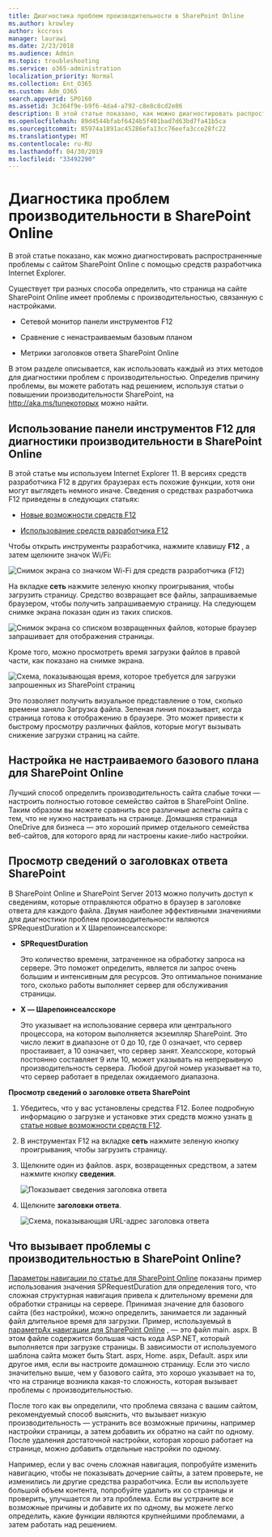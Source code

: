 ```yaml
---
title: Диагностика проблем производительности в SharePoint Online
ms.author: krowley
author: kccross
manager: laurawi
ms.date: 2/23/2018
ms.audience: Admin
ms.topic: troubleshooting
ms.service: o365-administration
localization_priority: Normal
ms.collection: Ent_O365
ms.custom: Adm_O365
search.appverid: SPO160
ms.assetid: 3c364f9e-b9f6-4da4-a792-c8e8c8cd2e86
description: В этой статье показано, как можно диагностировать распространенные проблемы с сайтом SharePoint Online с помощью средств разработчика Internet Explorer.
ms.openlocfilehash: 89d4544bfabf6424b5f401bad7d63bd7fa41b5ca
ms.sourcegitcommit: 85974a1891ac45286efa13cc76eefa3cce28fc22
ms.translationtype: MT
ms.contentlocale: ru-RU
ms.lasthandoff: 04/30/2019
ms.locfileid: "33492290"
---
```

# <a name="diagnosing-performance-issues-with-sharepoint-online"></a>Диагностика проблем производительности в SharePoint Online

В этой статье показано, как можно диагностировать распространенные проблемы с сайтом SharePoint Online с помощью средств разработчика Internet Explorer.
  
Существует три разных способа определить, что страница на сайте SharePoint Online имеет проблемы с производительностью, связанную с настройками.
  
- Сетевой монитор панели инструментов F12
    
- Сравнение с ненастраиваемым базовым планом
    
- Метрики заголовков ответа SharePoint Online
    
В этом разделе описывается, как использовать каждый из этих методов для диагностики проблем с производительностью. Определив причину проблемы, вы можете работать над решением, используя статьи о повышении производительности SharePoint, на http://aka.ms/tuneкоторых можно найти.
  
## <a name="using-the-f12-tool-bar-to-diagnose-performance-in-sharepoint-online"></a>Использование панели инструментов F12 для диагностики производительности в SharePoint Online
<a name="F12ToolInfo"> </a>

В этой статье мы используем Internet Explorer 11. В версиях средств разработчика F12 в других браузерах есть похожие функции, хотя они могут выглядеть немного иначе. Сведения о средствах разработчика F12 приведены в следующих статьях:
  
- [Новые возможности средств F12](https://go.microsoft.com/fwlink/p/?LinkId=522545)
    
- [Использование средств разработчика F12](https://go.microsoft.com/fwlink/p/?LinkId=522546)
    
Чтобы открыть инструменты разработчика, нажмите клавишу **F12** , а затем щелкните значок Wi/Fi: 
  
![Снимок экрана со значком Wi-Fi для средств разработчика (F12)](media/27acacbb-5688-459a-aa2f-5c8c5f17b76e.png)
  
На вкладке **сеть** нажмите зеленую кнопку проигрывания, чтобы загрузить страницу. Средство возвращает все файлы, запрашиваемые браузером, чтобы получить запрашиваемую страницу. На следующем снимке экрана показан один из таких списков. 
  
![Снимок экрана со списком возвращенных файлов, которые браузер запрашивает для отображения страницы.](media/247a9422-76da-4b0c-bed3-ce77b05e4560.png)
  
Кроме того, можно просмотреть время загрузки файлов в правой части, как показано на снимке экрана.
  
![Схема, показывающая время, которое требуется для загрузки запрошенных из SharePoint страниц](media/d71ad1fa-9018-4fae-82eb-c1838e7db0ff.png)
  
Это позволяет получить визуальное представление о том, сколько времени заняло Загрузка файла. Зеленая линия показывает, когда страница готова к отображению в браузере. Это может привести к быстрому просмотру различных файлов, которые могут вызывать снижение загрузки страниц на сайте.
  
## <a name="setting-up-a-non-customized-baseline-for-sharepoint-online"></a>Настройка не настраиваемого базового плана для SharePoint Online
<a name="F12ToolInfo"> </a>

Лучший способ определить производительность сайта слабые точки — настроить полностью готовое семейство сайтов в SharePoint Online. Таким образом вы можете сравнить все различные аспекты сайта с тем, что не нужно настраивать на странице. Домашняя страница OneDrive для бизнеса — это хороший пример отдельного семейства веб-сайтов, для которого вряд ли настроены какие-либо настройки.
  
## <a name="viewing-sharepoint-response-header-information"></a>Просмотр сведений о заголовках ответа SharePoint
<a name="F12ToolInfo"> </a>

В SharePoint Online и SharePoint Server 2013 можно получить доступ к сведениям, которые отправляются обратно в браузер в заголовке ответа для каждого файла. Двумя наиболее эффективными значениями для диагностики проблем производительности являются SPRequestDuration и X Шарепоинсеалсскоре:
  
- **SPRequestDuration**
    
    Это количество времени, затраченное на обработку запроса на сервере. Это поможет определить, является ли запрос очень большим и интенсивным для ресурсов. Это оптимальное понимание того, сколько работы выполняет сервер для обслуживания страницы.
    
- **X — Шарепоинсеалсскоре**
    
    Это указывает на использование сервера или центрального процессора, на котором выполняется экземпляр SharePoint. Это число лежит в диапазоне от 0 до 10, где 0 означает, что сервер простаивает, а 10 означает, что сервер занят. Хеалсскоре, который постоянно составляет 9 или 10, может указывать на непрерывную производительность сервера. Любой другой номер указывает на то, что сервер работает в пределах ожидаемого диапазона.
    
 **Просмотр сведений о заголовке ответа SharePoint**
  
1. Убедитесь, что у вас установлены средства F12. Более подробную информацию о загрузке и установке этих средств можно узнать [в статье новые возможности средств F12](https://go.microsoft.com/fwlink/p/?LinkId=522545).
    
2. В инструментах F12 на вкладке **сеть** нажмите зеленую кнопку проигрывания, чтобы загрузить страницу. 
    
3. Щелкните один из файлов. aspx, возвращенных средством, а затем нажмите кнопку **сведения**. 
    
    ![Показывает сведения заголовка ответа](media/1f8a044a-caf8-4613-be2b-7e064141ac8a.png)
  
4. Щелкните **заголовки ответа**. 
    
    ![Схема, показывающая URL-адрес заголовка ответа](media/efc7076e-447e-447e-882a-ae3aa721e2c3.png)
  
## <a name="whats-causing-performance-issues-in-sharepoint-online"></a>Что вызывает проблемы с производительностью в SharePoint Online?
<a name="F12ToolInfo"> </a>

[Параметры навигации по статье для SharePoint Online](navigation-options-for-sharepoint-online.md) показаны пример использования значения SPRequestDuration для определения того, что сложная структурная навигация привела к длительному времени для обработки страницы на сервере. Принимая значение для базового сайта (без настройки), можно определить, занимается ли заданный файл длительное время для загрузки. Пример, используемый в [параметрАх навигации для SharePoint Online](navigation-options-for-sharepoint-online.md) , — это файл main. aspx. В этом файле содержится большая часть кода ASP.NET, который выполняется при загрузке страницы. В зависимости от используемого шаблона сайта может быть Start. aspx, Home. aspx, Default. aspx или другое имя, если вы настроите домашнюю страницу. Если это число значительно выше, чем у базового сайта, это хорошо указывает на то, что на странице возникла какая-то сложность, которая вызывает проблемы с производительностью. 
  
После того как вы определили, что проблема связана с вашим сайтом, рекомендуемый способ выяснить, что вызывает низкую производительность — устранить все возможные причины, например настройки страницы, а затем добавить их обратно на сайт по одному. После удаления достаточной настройки, которая хорошо работает на странице, можно добавить отдельные настройки по одному.
  
Например, если у вас очень сложная навигация, попробуйте изменить навигацию, чтобы не показывать дочерние сайты, а затем проверьте, не изменились ли другие средства разработчика. Если вы используете большой объем контента, попробуйте удалить их со страницы и проверить, улучшается ли эта проблема. Если вы устраните все возможные причины и добавите их по одному, вы можете легко определить, какие функции являются крупнейшими проблемами, а затем работать над решением.
  

